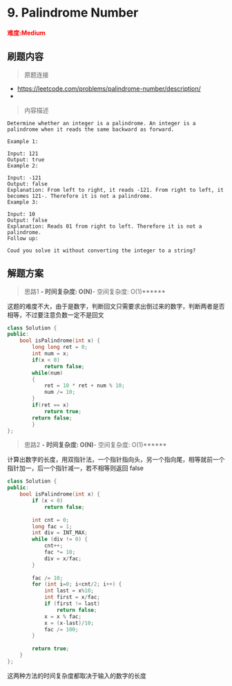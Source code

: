 # 9. Palindrome Number

**<font color=red>难度:Medium</font>**

## 刷题内容

> 原题连接

* https://leetcode.com/problems/palindrome-number/description/
* 
> 内容描述

```
Determine whether an integer is a palindrome. An integer is a palindrome when it reads the same backward as forward.

Example 1:

Input: 121
Output: true
Example 2:

Input: -121
Output: false
Explanation: From left to right, it reads -121. From right to left, it becomes 121-. Therefore it is not a palindrome.
Example 3:

Input: 10
Output: false
Explanation: Reads 01 from right to left. Therefore it is not a palindrome.
Follow up:

Coud you solve it without converting the integer to a string?
```

## 解题方案

> 思路1
******- 时间复杂度: O(N)******- 空间复杂度: O(1)******


这题的难度不大，由于是数字，判断回文只需要求出倒过来的数字，判断两者是否相等，不过要注意负数一定不是回文


```cpp
class Solution {
public:
    bool isPalindrome(int x) {
        long long ret = 0;
        int num = x;
        if(x < 0)
            return false;
        while(num)
        {
            ret = 10 * ret + num % 10;
            num /= 10;
        }
        if(ret == x)
            return true;
        return false; 
        }
};
```
> 思路2
******- 时间复杂度: O(N)******- 空间复杂度: O(1)******


计算出数字的长度，用双指针法，一个指针指向头，另一个指向尾，相等就前一个指针加一，后一个指针减一，若不相等则返回 false


```cpp
class Solution {
public:
    bool isPalindrome(int x) {
        if (x < 0)
            return false;
        
        int cnt = 0;
        long fac = 1;
        int div = INT_MAX;
        while (div != 0) {
            cnt++;
            fac *= 10;
            div = x/fac;
        }
        
        fac /= 10;
        for (int i=0; i<cnt/2; i++) {
            int last = x%10;
            int first = x/fac;
            if (first != last)
                return false;
            x = x % fac;
            x = (x-last)/10;
            fac /= 100;
        }
        
        return true;
    }
};

```
这两种方法的时间复杂度都取决于输入的数字的长度
